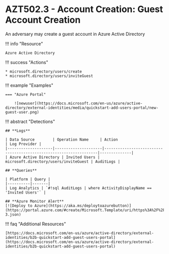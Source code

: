 # AZT502.3 - Account Creation: Guest Account Creation

An adversary may create a guest account in Azure Active Directory  

!!! info "Resource" 

	Azure Active Directory

!!! success "Actions"

	* microsoft.directory/users/create
	* microsoft.directory/users/inviteGuest

!!! example "Examples"

    === "Azure Portal"
	
    	![newuser](https://docs.microsoft.com/en-us/azure/active-directory/external-identities/media/quickstart-add-users-portal/new-guest-user.png)

!!! abstract "Detections"

	## **Logs** 

	| Data Source        | Operation Name     | Action                                                            | Log Provider |
	|--------------------|---------------------|-------------------------------------------------------------------|--------------|
	| Azure Active Directory | Invited Users | microsoft.directory/users/inviteGuest | AuditLogs |

	## **Queries**

	| Platform | Query |
    |----------|-------|
	| Log Analytics | `#!sql AuditLogs | where ActivityDisplayName == 'Invited Users'` |	
	
	## **Azure Monitor Alert**
	[![Deploy to Azure](https://aka.ms/deploytoazurebutton)](https://portal.azure.com/#create/Microsoft.Template/uri/https%3A%2F%2Fraw.githubusercontent.com%2Fmicrosoft%2FAzDetectSuite%2Fmain%2FAzureThreatResearchMatrix%2FPersistence%2FAZT502%2FAZT502-3.json)
	
!!! faq "Additional Resources"

	[https://docs.microsoft.com/en-us/azure/active-directory/external-identities/b2b-quickstart-add-guest-users-portal](https://docs.microsoft.com/en-us/azure/active-directory/external-identities/b2b-quickstart-add-guest-users-portal)

